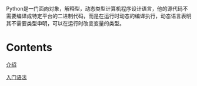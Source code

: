 Python是一门面向对象，解释型，动态类型计算机程序设计语言，他的源代码不需要编译成特定平台的二进制代码，而是在运行时动态的编译执行，动态语言表明其不需要类型申明，可以在运行时改变变量的类型。

# Contents

[介绍](./docs/introduction.md)

[入门语法](./docs/入门语法.md)